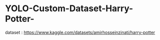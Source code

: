 # YOLO-Custom-Dataset-Harry-Potter-

dataset : https://www.kaggle.com/datasets/amirhosseinzinati/harry-potter
